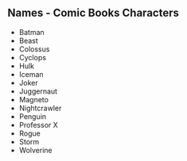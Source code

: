 ## Names - Comic Books Characters

* Batman
* Beast
* Colossus
* Cyclops
* Hulk
* Iceman
* Joker
* Juggernaut
* Magneto
* Nightcrawler
* Penguin
* Professor X
* Rogue
* Storm
* Wolverine


